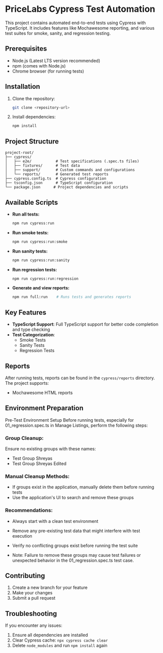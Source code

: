 # PriceLabs Cypress Test Automation

This project contains automated end-to-end tests using Cypress with TypeScript. It includes features like Mochawesome reporting, and various test suites for smoke, sanity, and regression testing.

## Prerequisites

- Node.js (Latest LTS version recommended)
- npm (comes with Node.js)
- Chrome browser (for running tests)

## Installation

1. Clone the repository:
   ```bash
   git clone <repository-url>
   ```

2. Install dependencies:
   ```bash
   npm install
   ```

## Project Structure

```
project-root/
├── cypress/
│   ├── e2e/           # Test specifications (.spec.ts files)
│   ├── fixtures/      # Test data
│   ├── support/       # Custom commands and configurations
│   └── reports/       # Generated test reports
├── cypress.config.ts  # Cypress configuration
├── tsconfig.json      # TypeScript configuration
└── package.json      # Project dependencies and scripts
```

## Available Scripts

- **Run all tests:**
  ```bash
  npm run cypress:run
  ```

- **Run smoke tests:**
  ```bash
  npm run cypress:run:smoke
  ```

- **Run sanity tests:**
  ```bash
  npm run cypress:run:sanity
  ```

- **Run regression tests:**
  ```bash
  npm run cypress:run:regression
  ```

- **Generate and view reports:**
  ```bash
  npm run full:run    # Runs tests and generates reports
  ```

## Key Features

- **TypeScript Support**: Full TypeScript support for better code completion and type checking
- **Test Categorization**:
  - Smoke Tests
  - Sanity Tests
  - Regression Tests

## Reports

After running tests, reports can be found in the `cypress/reports` directory. The project supports:
- Mochawesome HTML reports

## Environment Preparation
Pre-Test Environment Setup
Before running tests, especially for 01_regression.spec.ts in Manage Listings, perform the following steps:

### Group Cleanup:
Ensure no existing groups with these names:

 - Test Group Shreyas
 - Test Group Shreyas Edited

### Manual Cleanup Methods:

 - If groups exist in the application, manually delete them before running tests
 - Use the application's UI to search and remove these groups

### Recommendations:

- Always start with a clean test environment
- Remove any pre-existing test data that might interfere with test execution
- Verify no conflicting groups exist before running the test suite

- Note: Failure to remove these groups may cause test failures or unexpected behavior in the 01_regression.spec.ts test case.

## Contributing

1. Create a new branch for your feature
2. Make your changes
3. Submit a pull request

## Troubleshooting

If you encounter any issues:
1. Ensure all dependencies are installed
2. Clear Cypress cache: `npx cypress cache clear`
3. Delete `node_modules` and run `npm install` again